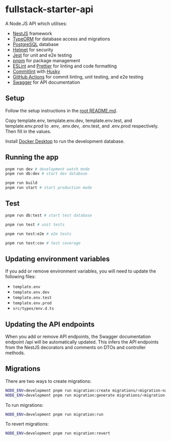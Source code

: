 # fullstack-starter-api

A Node.JS API which utilises:

- [NestJS](https://nestjs.com/) framework
- [TypeORM](https://typeorm.io/) for database access and migrations
- [PostgreSQL](https://www.postgresql.org/) database
- [Helmet](https://helmetjs.github.io/) for security
- [Jest](https://jestjs.io/) for unit and e2e testing
- [pnpm](https://pnpm.io/) for package management
- [ESLint](https://eslint.org/) and [Prettier](https://prettier.io/) for linting and code formatting
- [Commitlint](https://commitlint.js.org/#/) with [Husky](https://typicode.github.io/husky/#/)
- [GitHub Actions](https://github.com/features/actions) for commit linting, unit testing, and e2e testing
- [Swagger](https://swagger.io/) for API documentation

## Setup

Follow the setup instructions in the [root README.md](../README.md#Setup).

Copy template.env, template.env.dev, template.env.test, and template.env.prod to .env, .env.dev, .env.test, and .env.prod respectively. Then fill in the values.

Install [Docker Desktop](https://docs.docker.com/get-docker/) to run the development database.

## Running the app

```bash
pnpm run dev # development watch mode
pnpm run db:dev # start dev database

pnpm run build
pnpm run start # start production mode
```

## Test

```bash
pnpm run db:test # start test database

pnpm run test # unit tests

pnpm run test:e2e # e2e tests

pnpm run test:cov # test coverage
```

## Updating environment variables

If you add or remove environment variables, you will need to update the following files:

- `template.env`
- `template.env.dev`
- `template.env.test`
- `template.env.prod`
- `src/types/env.d.ts`

## Updating the API endpoints

When you add or remove API endpoints, the Swagger documentation endpoint /api will be automatically updated. This infers the API endpoints from the NestJS decorators and comments on DTOs and controller methods.

## Migrations

There are two ways to create migrations:

```bash
NODE_ENV=development pnpm run migration:create migrations/<migration-name> # create a migration file to manually edit
NODE_ENV=development pnpm run migration:generate migrations/<migration-name> # generate a migration file automatically
```

To run migrations:

```bash
NODE_ENV=development pnpm run migration:run
```

To revert migrations:

```bash
NODE_ENV=development pnpm run migration:revert
```
